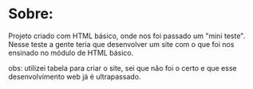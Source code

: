 <h1>Sobre:</h1>
Projeto criado com HTML básico, onde nos foi passado um "mini teste". Nesse teste a gente teria que desenvolver um site com o que foi nos ensinado no módulo de HTML básico.

obs: utilizei tabela para criar o site, sei que não foi o certo e que esse desenvolvimento web já é ultrapassado.